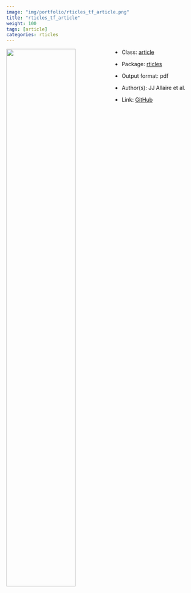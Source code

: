 ```yaml
---
image: "img/portfolio/rticles_tf_article.png"
title: "rticles_tf_article"
weight: 100
tags: [article]
categories: rticles
---
```




<!--more-->

<img class = "jf-image-shadow" src="../../img/portfolio/rticles_tf_article.png" style="display: block; margin: auto;" width="60%"  align="left">

- Class: [article](../../tags/article)
- Package: [rticles](rticles)
- Output format: pdf

- Author(s): JJ Allaire et al.
- Link: [GitHub](https://github.com/rstudio/rticles)


